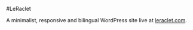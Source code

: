 #LeRaclet

A minimalist, responsive and bilingual WordPress site live at [leraclet.com](http://leraclet.com).
